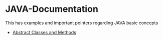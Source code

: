 # JAVA-Documentation
This has examples and important pointers regarding JAVA basic concepts

- [Abstract Classes and Methods](Abstract-methods/ABSTRACT.md)
